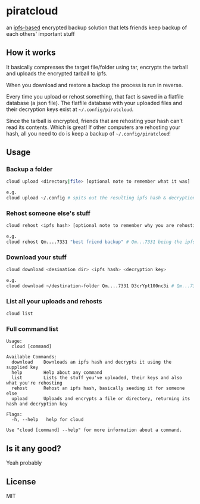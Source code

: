 # piratcloud
an [ipfs-based](https://ipfs.io/) encrypted backup solution that lets friends keep backup of each others' important stuff



## How it works
It basically compresses the target file/folder using tar, encrypts the tarball and uploads the encrypted tarball to ipfs. 

When you download and restore a backup the process is run in reverse.

Every time you upload or rehost something, that fact is saved in a flatfile database (a json file). The flatfile database with your uploaded files and their decryption keys exist at `~/.config/piratcloud`.

Since the tarball is encrypted, friends that are rehosting your hash can't read its contents. Which is great!
If other computers are rehosting your hash, all you need to do is keep a backup of `~/.config/piratcloud`!

## Usage 

### Backup a folder
```sh
cloud upload <directory|file> [optional note to remember what it was]

e.g.
cloud upload ~/.config # spits out the resulting ipfs hash & decryption key
```



### Rehost someone else's stuff
```sh
cloud rehost <ipfs hash> [optional note to remember why you are rehosting this]

e.g.
cloud rehost Qm....7331 "best friend backup" # Qm...7331 being the ipfs hash they give you
```



### Download your stuff
```sh
cloud download <desination dir> <ipfs hash> <decryption key>

e.g.
cloud download ~/destination-folder Qm....7331 D3crYpt100nc3i # Qm...7331 being the ipfs hash they give you
``` 



### List all your uploads and rehosts
```sh
cloud list
```


### Full command list
```
Usage:
  cloud [command]

Available Commands:
  download    Downloads an ipfs hash and decrypts it using the supplied key
  help        Help about any command
  list        Lists the stuff you've uploaded, their keys and also what you're rehosting
  rehost      Rehost an ipfs hash, basically seeding it for someone else
  upload      Uploads and encrypts a file or directory, returning its hash and decryption key

Flags:
  -h, --help   help for cloud

Use "cloud [command] --help" for more information about a command.
```

## Is it any good?
Yeah probably

## License
MIT
